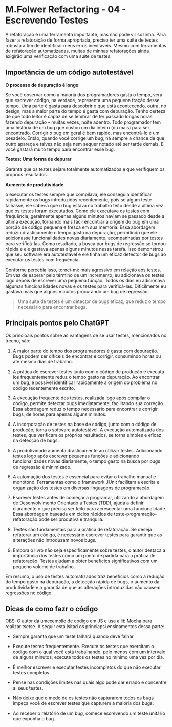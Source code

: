 # M.Folwer Refactoring - 04 - Escrevendo Testes

A refatoração é uma ferramenta importante, mas não pode vir sozinha. Para fazer a refatoração de forma apropriada, preciso ter uma suíte de testes robusta a fim de identificar meus erros inevitáveis. Mesmo com ferramentas de refatoração automatizadas, muitas de minhas refatorações ainda exigirão uma verificação com uma suíte de testes.

## Importância de um código autotestável 

**O processo de depuraçâo é longo**

Se você observar como a maioria dos programadores gasta o tempo, verá que escrever código, na verdade, representa uma pequena fração desse tempo. Uma parte é gasta para descobrir o que está acontecendo, outra, no design, mas a maior parte do tempo é gasta com depuração. Tenho certeza de que todo leitor é capaz de se lembrar de ter passado longas horas fazendo depuração – muitas vezes, noite adentro. Todo programador tem uma história de um bug que custou um dia inteiro (ou mais) para ser encontrado. Corrigir o bug em geral é bem rápido, mas encontrá-lo é um pesadelo. Então, quando você corrige um bug, há sempre a chance de que outro apareça e talvez não seja nem sequer notado até ser tarde demais. E você gastará muito tempo para encontrar esse bug.

**Testes: Uma forma de depurar**

Garanta que os testes sejam totalmente automatizados e que verifiquem os próprios resultados.

**Aumento de produtividade**

o executar os testes sempre que compilava, ele conseguia identificar rapidamente os bugs introduzidos recentemente, pois se algum teste falhasse, ele saberia que o bug estava no trabalho feito desde a última vez que os testes foram executados. Como ele executava os testes com frequência, geralmente apenas alguns minutos haviam se passado desde a última execução, tornando mais fácil encontrar a origem do bug em uma porção de código pequena e fresca em sua memória. Essa abordagem reduziu drasticamente o tempo gasto na depuração, permitindo que ele adicionasse funcionalidades novas diariamente, acompanhadas por testes para verificá-las. Como resultado, a busca por bugs de regressão se tornou rápida e ele gastava apenas alguns minutos nessa tarefa. Isso demonstrou que seu software era autotestável e ele tinha um eficaz detector de bugs ao executar os testes com frequência.

Conforme percebia isso, tornei-me mais agressivo em relação aos testes. Em vez de esperar pelo término de um incremento, eu adicionava os testes logo depois de escrever uma pequena função. Todos os dias eu adicionava algumas funcionalidades novas e os testes para verificá-las. Dificilmente eu gastava mais que alguns minutos procurando um bug de regressão.

> Uma suíte de testes é um detector de bugs eficaz, que reduz o tempo necessário para encontrar bugs.

## Principais pontos pelo ChatGPT

Os principais pontos sobre as vantagens de se usar testes, mencionados no trecho, são:

1. A maior parte do tempo dos programadores é gasta com depuração. Bugs podem ser difíceis de encontrar e corrigir, consumindo horas ou até mesmo dias de trabalho.

2. A prática de escrever testes junto com o código de produção e executá-los frequentemente reduz o tempo gasto na depuração. Ao encontrar um bug, é possível identificar rapidamente a origem do problema no código recentemente escrito.

3. A execução frequente dos testes, realizada logo após compilar o código, permite detectar bugs imediatamente, facilitando sua correção. Essa abordagem reduz o tempo necessário para encontrar e corrigir bugs, de horas para apenas alguns minutos.

4. A incorporação de testes na base de código, junto com o código de produção, torna o software autotestável. A execução automatizada dos testes, que verificam os próprios resultados, se torna simples e eficaz na detecção de bugs.

5. A produtividade aumenta drasticamente ao utilizar testes. Adicionando testes logo após escrever pequenas funções e adicionando funcionalidades novas diariamente, o tempo gasto na busca por bugs de regressão é minimizado.

6. A automação dos testes é essencial para evitar o trabalho manual e monótono. Ferramentas como o framework JUnit facilitam a escrita e organização dos testes em diversas linguagens de programação.

7. Escrever testes antes de começar a programar, utilizando a abordagem de Desenvolvimento Orientado a Testes (TDD), ajuda a definir claramente o que precisa ser feito para acrescentar uma funcionalidade. Essa abordagem baseada em ciclos rápidos de teste-programação-refatoração pode ser produtiva e tranquila.

8. Testes são fundamentais para a prática de refatoração. Se deseja refatorar um código, é necessário escrever testes para garantir que as alterações não introduzam novos bugs.

9. Embora o livro não seja especificamente sobre testes, o autor destaca a importância dos testes como um ponto de partida para a prática de refatoração. Testes ajudam a obter benefícios significativos com um pequeno volume de trabalho.

Em resumo, o uso de testes automatizados traz benefícios como a redução do tempo gasto na depuração, a detecção rápida de bugs, o aumento da produtividade e a garantia de que as alterações introduzidas não causem regressões no código.

## Dicas de como fazr o código

OBS: O autor dá umexempllo de código em JS e usa a lib Mocha para realizar tsetse. A seguir está lsitad os princiapsi ensinamentos dessa parte:

+ Sempre garanta que um teste falhará quando deve falhar

+ Execute testes frequentemente. Execute os testes que exercitam o código com o qual você está trabalhando, pelo menos com um intervalo de alguns minutos; execute todos os testes no mínimo uma vez por dia.

+ É melhor escrever e executar testes incompletos do que não executar testes completos.

+ Pense nas condições limites nas quais algo pode dar errado e concentre aí seus testes.

+ Não deixe que o medo de os testes não capturarem todos os bugs impeça você de escrever testes que capturem a maioria dos bugs.

+ Ao receber o relatório de um bug, comece escrevendo um teste unitário que exponha o bug. 
